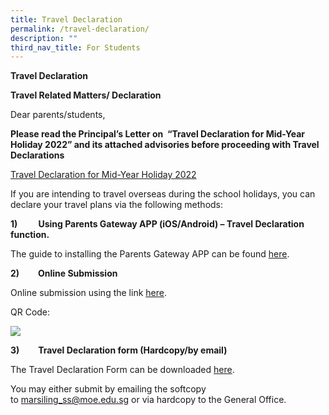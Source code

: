 ```yaml
---
title: Travel Declaration
permalink: /travel-declaration/
description: ""
third_nav_title: For Students
---
```

**Travel Declaration**

**Travel Related Matters/ Declaration**

Dear parents/students,

**Please read the Principal’s Letter on  “Travel Declaration for Mid-Year Holiday 2022” and its attached advisories before proceeding with Travel Declarations** 

[Travel Declaration for Mid-Year Holiday 2022](https://marsilingsec.moe.edu.sg/wp-content/uploads/2022/05/Travel-Declaration-for-Mid-Year-Holiday-2022.pdf)

If you are intending to travel overseas during the school holidays, you can declare your travel plans via the following methods:

**1)          Using Parents Gateway APP (iOS/Android) – Travel Declaration    function.**

The guide to installing the Parents Gateway APP can be found [here](https://marsilingsec.moe.edu.sg/resources/for-parents/pg/).

**2)         Online Submission**

Online submission using the link [here](https://form.gov.sg/5cdba40a7c72130017cf01a2).

QR Code:

[![](https://marsilingsec.moe.edu.sg/wp-content/uploads/2019/05/QR-TravelD.jpg)](https://marsilingsec.moe.edu.sg/wp-content/uploads/2019/05/QR-TravelD.jpg)

**3)         Travel Declaration form (Hardcopy/by email)**

The Travel Declaration Form can be downloaded [here](https://marsilingsec.moe.edu.sg/wp-content/uploads/2020/03/MSS-STUDENT-TRAVEL-DECLARATION.pdf).

You may either submit by emailing the softcopy to [marsiling\_ss@moe.edu.sg](mailto:marsiling_ss@moe.edu.sg) or via hardcopy to the General Office.